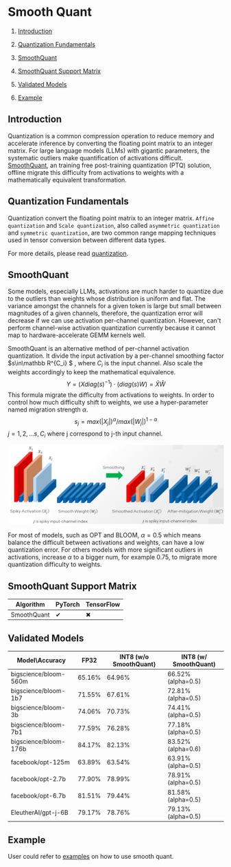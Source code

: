 # Smooth Quant

1. [Introduction](#Introduction)

2. [Quantization Fundamentals](#Quantization-Fundamentals)
3. [SmoothQuant](#SmoothQuant)
4. [SmoothQuant Support Matrix](#SmoothQuant-Support-Matrix)
5. [Validated Models](#Validated-Models)
6. [Example](#Example)



## Introduction

Quantization is a common compression operation to reduce memory and accelerate inference by converting the floating point matrix to an integer matrix. For large language models (LLMs) with gigantic parameters, the systematic outliers make quantification of activations difficult.  [SmoothQuant](https://arxiv.org/abs/2211.10438), an training free post-training quantization (PTQ) solution, offline migrate this difficulty from activations to weights with a mathematically equivalent transformation.

## Quantization Fundamentals

Quantization convert the floating point matrix to an integer matrix.  `Affine quantization` and `Scale quantization`, also called `asymmetric quantization` and `symmetric quantization`, are two common range mapping techniques used in tensor conversion between different data types.

For more details, please read [quantization](quantization.md).
## SmoothQuant

Some models, especially LLMs, activations are much harder to quantize due to the outliers than weights whose distribution is uniform and flat. The variance amongst the channels for a given token is large but small between magnitudes of a given channels, therefore, the quantization error will decrease if we can use activation per-channel quantization. However, can't perform channel-wise activation quantization currently because it cannot map to hardware-accelerate GEMM kernels well.

SmoothQuant is an alternative method of per-channel activation quantization. It divide the input activation by a per-channel smoothing factor $s\in\mathbb R^{C_i} $ , where $C_i$ is the input channel. Also scale the weights accordingly to keep the mathematical equivalence.
$$
Y = (Xdiag(s)^{-1})\cdot(diag(s)W) = \hat{X}\hat{W}
$$
This formula migrate the difficulty from activations to weights. In order to control how much difficulty shift to weights, we use a hyper-parameter named migration strength $\alpha$. 
$$
s_j = max(|X_j|)^\alpha / max(|W_j|)^{1-\alpha}
$$
$j = 1, 2, ...s, C_i$ where j correspond to j-th input channel.

![](./imgs/smoothquant.png)

For most of models, such as OPT and BLOOM, $\alpha = 0.5$ which means balance the difficult between activations and weights, can have a low quantization error. For others models with more significant outliers in activations, increase $\alpha$ to a bigger num, for example 0.75, to migrate more quantization difficulty to weights.

## SmoothQuant Support Matrix

| **Algorithm** | **PyTorch** | **TensorFlow** |
| ------------- | ----------- | -------------- |
| SmoothQuant   | ✔           | ✖              |

## Validated Models

| Model\Accuracy        | FP32   | INT8 (w/o SmoothQuant) | INT8 (w/ SmoothQuant) |
| --------------------- | ------ | ---------------------- | --------------------- |
| bigscience/bloom-560m | 65.16% | 64.96%                 | 66.52% (alpha=0.5)    |
| bigscience/bloom-1b7  | 71.55% | 67.61%                 | 72.81% (alpha=0.5)    |
| bigscience/bloom-3b   | 74.06% | 70.73%                 | 74.41% (alpha=0.5)    |
| bigscience/bloom-7b1  | 77.59% | 76.28%                 | 77.18% (alpha=0.5)    |
| bigscience/bloom-176b | 84.17% | 82.13%                 | 83.52% (alpha=0.6)    |
| facebook/opt-125m     | 63.89% | 63.54%                 | 63.91% (alpha=0.5)    |
| facebook/opt-2.7b     | 77.90% | 78.99%                 | 78.91% (alpha=0.5)    |
| facebook/opt-6.7b     | 81.51% | 79.44%                 | 81.58% (alpha=0.5)    |
| EleutherAI/gpt-j-6B   | 79.17% | 78.76%                 | 79.13% (alpha=0.5)    |

## Example

User could refer to [examples](https://github.com/intel/neural-compressor/blob/master/examples/pytorch/nlp/huggingface_models/language-modeling/quantization/ptq_static/ipex/smooth_quant/README.md) on how to use smooth quant.